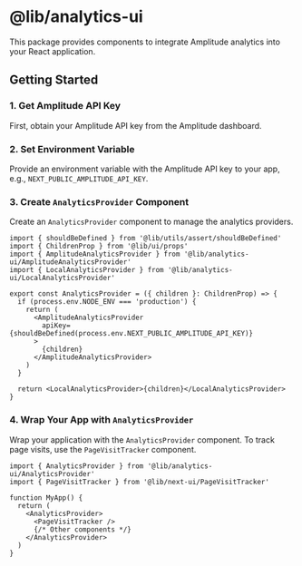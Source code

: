 # @lib/analytics-ui

This package provides components to integrate Amplitude analytics into your React application.

## Getting Started

### 1. Get Amplitude API Key

First, obtain your Amplitude API key from the Amplitude dashboard.

### 2. Set Environment Variable

Provide an environment variable with the Amplitude API key to your app, e.g., `NEXT_PUBLIC_AMPLITUDE_API_KEY`.

### 3. Create `AnalyticsProvider` Component

Create an `AnalyticsProvider` component to manage the analytics providers.

```tsx
import { shouldBeDefined } from '@lib/utils/assert/shouldBeDefined'
import { ChildrenProp } from '@lib/ui/props'
import { AmplitudeAnalyticsProvider } from '@lib/analytics-ui/AmplitudeAnalyticsProvider'
import { LocalAnalyticsProvider } from '@lib/analytics-ui/LocalAnalyticsProvider'

export const AnalyticsProvider = ({ children }: ChildrenProp) => {
  if (process.env.NODE_ENV === 'production') {
    return (
      <AmplitudeAnalyticsProvider
        apiKey={shouldBeDefined(process.env.NEXT_PUBLIC_AMPLITUDE_API_KEY)}
      >
        {children}
      </AmplitudeAnalyticsProvider>
    )
  }

  return <LocalAnalyticsProvider>{children}</LocalAnalyticsProvider>
}
```

### 4. Wrap Your App with `AnalyticsProvider`

Wrap your application with the `AnalyticsProvider` component. To track page visits, use the `PageVisitTracker` component.

```tsx
import { AnalyticsProvider } from '@lib/analytics-ui/AnalyticsProvider'
import { PageVisitTracker } from '@lib/next-ui/PageVisitTracker'

function MyApp() {
  return (
    <AnalyticsProvider>
      <PageVisitTracker />
      {/* Other components */}
    </AnalyticsProvider>
  )
}
```
